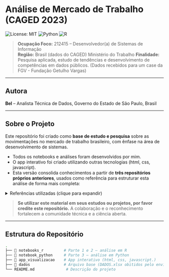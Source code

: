 # Análise de Mercado de Trabalho (CAGED 2023)

![License: MIT](https://img.shields.io/badge/License-MIT-green.svg)
![Python](https://img.shields.io/badge/Made%20with-Python-blue)
![R](https://img.shields.io/badge/Also%20uses-R-blueviolet)

> **Ocupação Foco:** 212415 – Desenvolvedor(a) de Sistemas de Informação  
> **Região:** Brasil (dados do CAGED) Ministério do Trabalho
> **Finalidade:** Pesquisa aplicada, estudo de tendências e desenvolvimento de competências em dados públicos. (Dados recebidos para um case da FGV - Fundação Getulho Vargas)

---

## Autora

**Bel** – Analista Técnica de Dados, Governo do Estado de São Paulo, Brasil

---

## Sobre o Projeto

Este repositório foi criado como **base de estudo e pesquisa** sobre as movimentações no mercado de trabalho brasileiro, com ênfase na área de desenvolvimento de sistemas.

- Todos os notebooks e análises foram desenvolvidos por mim.
- O app interativo foi criado utilizando outras tecnologias (html, css, javascript).
- Esta versão consolida conhecimentos a partir de **três repositórios próprios anteriores**, usados como referência para estruturar esta análise de forma mais completa:

<details>
<summary> Referências utilizadas (clique para expandir)</summary>

- [Repositório 1 – [Natural Language Processing with Disaster Tweets](https://github.com/bellDataSc/Natural-Language-Processing-with-Disaster-Tweets)]  
- [Repositório 2 – [JavaScript-com-Integracao-Python](https://github.com/bellDataSc/JavaScript-com-Integracao-Python)]  
- [Repositório 3 – [Análise e Exploração do ULID25k Dataset](https://github.com/bellDataSc/Analise-e-Exploracao-do-ULID25k-Dataset)]  

</details>

> **Se utilizar este material em seus estudos ou projetos, por favor credite este repositório.** A colaboração e o reconhecimento fortalecem a comunidade técnica e a ciência aberta. 

---

## Estrutura do Repositório

```bash
.
├── 📁 notebooks_r         # Parte 1 e 2 – análise em R
├── 📁 notebook_python     # Parte 3 – análise em Python
├── 📁 app_visualizacao    # App interativo (html, css, javascript.)
├── 📁 dados               # Arquivo base (DADOS.xlsx obitidos pelo envio do case da FGV)
└── README.md              # Descrição do projeto
